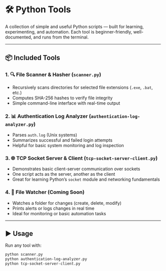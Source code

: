 # 🛠️ Python Tools

A collection of simple and useful Python scripts — built for learning, experimenting, and automation. Each tool is beginner-friendly, well-documented, and runs from the terminal.

---

## 📦 Included Tools

### 1. 🔍 File Scanner & Hasher (`scanner.py`)
- Recursively scans directories for selected file extensions (`.exe`, `.bat`, etc.)
- Computes SHA-256 hashes to verify file integrity
- Simple command-line interface with real-time output

### 2. 📊 Authentication Log Analyzer (`authentication-log-analyzer.py`)
- Parses `auth.log` (Unix systems)
- Summarizes successful and failed login attempts
- Helpful for basic system monitoring and log inspection

### 3. 🌐 TCP Socket Server & Client (`tcp-socket-server-client.py`)
- Demonstrates basic client-server communication over sockets
- One script acts as the server, another as the client
- Great for learning Python’s `socket` module and networking fundamentals

### 4. 👀 File Watcher (Coming Soon)
- Watches a folder for changes (create, delete, modify)
- Prints alerts or logs changes in real time
- Ideal for monitoring or basic automation tasks

---

## ▶️ Usage

Run any tool with:

```bash
python scanner.py
python authentication-log-analyzer.py
python tcp-socket-server-client.py
